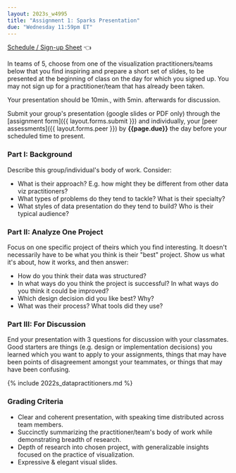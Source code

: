 ```yaml
---
layout: 2023s_w4995
title: "Assignment 1: Sparks Presentation"
due: "Wednesday 11:59pm ET"
---
```


[Schedule / Sign-up Sheet](https://docs.google.com/spreadsheets/d/1uJzw5nAksiBrttOnRIeP5KEh--5f3AKgfIh0ODgBoJU/edit?usp=sharing) 👈

In teams of 5, choose from one of the visualization practitioners/teams below that you find inspiring and prepare a short set of slides, to be presented at the beginning of class on the day for which you signed up. You may not sign up for a practitioner/team that has already been taken.

Your presentation should be 10min., with 5min. afterwards for discussion.

Submit your group's presentation (google slides or PDF only) through the [assignment form]({{ layout.forms.submit }}) and individually, your [peer assessments]({{ layout.forms.peer }}) by **{{page.due}}** the day before your scheduled time to present.

### Part I: Background

Describe this group/individual's body of work. Consider:
- What is their approach? E.g. how might they be different from other data viz practitioners?
- What types of problems do they tend to tackle? What is their specialty?
- What styles of data presentation do they tend to build? Who is their typical audience?

### Part II: Analyze One Project

Focus on one specific project of theirs which you find interesting. It doesn't necessarily have to be what you think is their "best" project.
Show us what it's about, how it works, and then answer:
- How do you think their data was structured?
- In what ways do you think the project is successful? In what ways do you think it could be improved?
- Which design decision did you like best? Why?
- What was their process? What tools did they use?

### Part III: For Discussion

End your presentation with 3 questions for discussion with your classmates. Good starters are things (e.g. design or implementation decisions) you learned which you want to apply to your assignments, things that may have been points of disagreement amongst your teammates, or things that may have been confusing.

{% include 2022s_datapractitioners.md %}

### Grading Criteria

* Clear and coherent presentation, with speaking time distributed across team members.
* Succinctly summarizing the practitioner/team's body of work while demonstrating breadth of research.
* Depth of research into chosen project, with generalizable insights focused on the practice of visualization.
* Expressive & elegant visual slides.
